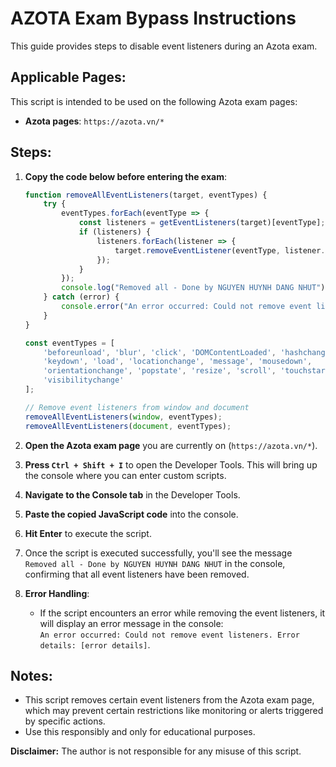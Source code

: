 # AZOTA Exam Bypass Instructions

This guide provides steps to disable event listeners during an Azota exam.

## Applicable Pages:
This script is intended to be used on the following Azota exam pages:

- **Azota pages**: `https://azota.vn/*`

## Steps:

1. **Copy the code below before entering the exam**:
   
    ```javascript
    function removeAllEventListeners(target, eventTypes) {
        try {
            eventTypes.forEach(eventType => {
                const listeners = getEventListeners(target)[eventType];
                if (listeners) {
                    listeners.forEach(listener => {
                        target.removeEventListener(eventType, listener.listener);
                    });
                }
            });
            console.log("Removed all - Done by NGUYEN HUYNH DANG NHUT");
        } catch (error) {
            console.error("An error occurred: Could not remove event listeners. Error details:", error);
        }
    }

    const eventTypes = [
        'beforeunload', 'blur', 'click', 'DOMContentLoaded', 'hashchange',
        'keydown', 'load', 'locationchange', 'message', 'mousedown',
        'orientationchange', 'popstate', 'resize', 'scroll', 'touchstart',
        'visibilitychange'
    ];

    // Remove event listeners from window and document
    removeAllEventListeners(window, eventTypes);
    removeAllEventListeners(document, eventTypes);
    ```

2. **Open the Azota exam page** you are currently on (`https://azota.vn/*`).
   
3. **Press `Ctrl + Shift + I`** to open the Developer Tools. This will bring up the console where you can enter custom scripts.

4. **Navigate to the Console tab** in the Developer Tools.

5. **Paste the copied JavaScript code** into the console.

6. **Hit Enter** to execute the script.

7. Once the script is executed successfully, you'll see the message `Removed all - Done by NGUYEN HUYNH DANG NHUT` in the console, confirming that all event listeners have been removed.

8. **Error Handling**: 
   - If the script encounters an error while removing the event listeners, it will display an error message in the console:  
     `An error occurred: Could not remove event listeners. Error details: [error details]`.

## Notes:
- This script removes certain event listeners from the Azota exam page, which may prevent certain restrictions like monitoring or alerts triggered by specific actions.
- Use this responsibly and only for educational purposes.

**Disclaimer:** The author is not responsible for any misuse of this script.
